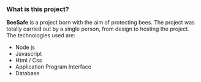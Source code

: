 ### What is this project?
**BeeSafe** is a project born with the aim of protecting bees.
The project was totally carried out by a single person, from design to hosting the project.
The technologies used are:
- Node js
- Javascript
- Html / Css
- Application Program Interface
- Database
